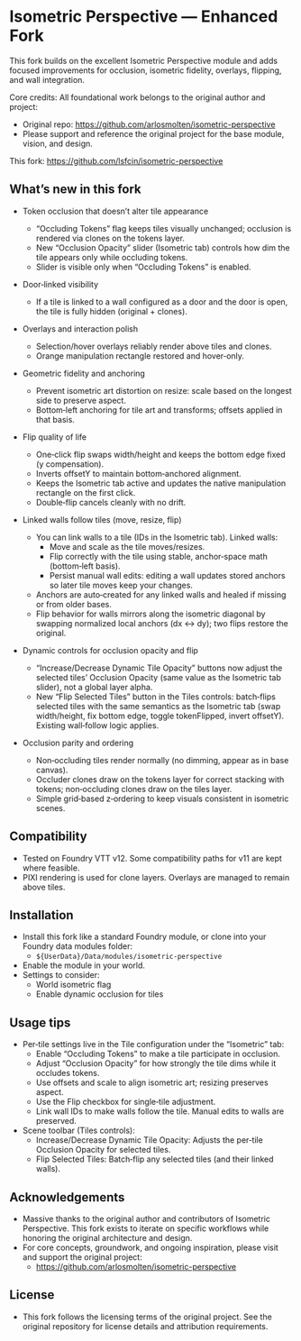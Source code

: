 # Isometric Perspective — Enhanced Fork

This fork builds on the excellent Isometric Perspective module and adds focused improvements for occlusion, isometric fidelity, overlays, flipping, and wall integration.

Core credits: All foundational work belongs to the original author and project:
- Original repo: https://github.com/arlosmolten/isometric-perspective
- Please support and reference the original project for the base module, vision, and design.

This fork: https://github.com/lsfcin/isometric-perspective

## What’s new in this fork

- Token occlusion that doesn’t alter tile appearance
  - “Occluding Tokens” flag keeps tiles visually unchanged; occlusion is rendered via clones on the tokens layer.
  - New “Occlusion Opacity” slider (Isometric tab) controls how dim the tile appears only while occluding tokens.
  - Slider is visible only when “Occluding Tokens” is enabled.

- Door‑linked visibility
  - If a tile is linked to a wall configured as a door and the door is open, the tile is fully hidden (original + clones).

- Overlays and interaction polish
  - Selection/hover overlays reliably render above tiles and clones.
  - Orange manipulation rectangle restored and hover‑only.

- Geometric fidelity and anchoring
  - Prevent isometric art distortion on resize: scale based on the longest side to preserve aspect.
  - Bottom‑left anchoring for tile art and transforms; offsets applied in that basis.

- Flip quality of life
  - One‑click flip swaps width/height and keeps the bottom edge fixed (y compensation).
  - Inverts offsetY to maintain bottom‑anchored alignment.
  - Keeps the Isometric tab active and updates the native manipulation rectangle on the first click.
  - Double‑flip cancels cleanly with no drift.

- Linked walls follow tiles (move, resize, flip)
  - You can link walls to a tile (IDs in the Isometric tab). Linked walls:
    - Move and scale as the tile moves/resizes.
    - Flip correctly with the tile using stable, anchor‑space math (bottom‑left basis).
    - Persist manual wall edits: editing a wall updates stored anchors so later tile moves keep your changes.
  - Anchors are auto‑created for any linked walls and healed if missing or from older bases.
  - Flip behavior for walls mirrors along the isometric diagonal by swapping normalized local anchors (dx ↔ dy); two flips restore the original.

- Dynamic controls for occlusion opacity and flip
  - “Increase/Decrease Dynamic Tile Opacity” buttons now adjust the selected tiles’ Occlusion Opacity (same value as the Isometric tab slider), not a global layer alpha.
  - New “Flip Selected Tiles” button in the Tiles controls: batch‑flips selected tiles with the same semantics as the Isometric tab (swap width/height, fix bottom edge, toggle tokenFlipped, invert offsetY). Existing wall‑follow logic applies.

- Occlusion parity and ordering
  - Non‑occluding tiles render normally (no dimming, appear as in base canvas).
  - Occluder clones draw on the tokens layer for correct stacking with tokens; non‑occluding clones draw on the tiles layer.
  - Simple grid‑based z‑ordering to keep visuals consistent in isometric scenes.

## Compatibility

- Tested on Foundry VTT v12. Some compatibility paths for v11 are kept where feasible.
- PIXI rendering is used for clone layers. Overlays are managed to remain above tiles.

## Installation

- Install this fork like a standard Foundry module, or clone into your Foundry data modules folder:
  - `${UserData}/Data/modules/isometric-perspective`
- Enable the module in your world.
- Settings to consider:
  - World isometric flag
  - Enable dynamic occlusion for tiles

## Usage tips

- Per‑tile settings live in the Tile configuration under the “Isometric” tab:
  - Enable “Occluding Tokens” to make a tile participate in occlusion.
  - Adjust “Occlusion Opacity” for how strongly the tile dims while it occludes tokens.
  - Use offsets and scale to align isometric art; resizing preserves aspect.
  - Use the Flip checkbox for single‑tile adjustment.
  - Link wall IDs to make walls follow the tile. Manual edits to walls are preserved.
- Scene toolbar (Tiles controls):
  - Increase/Decrease Dynamic Tile Opacity: Adjusts the per‑tile Occlusion Opacity for selected tiles.
  - Flip Selected Tiles: Batch‑flip any selected tiles (and their linked walls).

## Acknowledgements

- Massive thanks to the original author and contributors of Isometric Perspective. This fork exists to iterate on specific workflows while honoring the original architecture and design.
- For core concepts, groundwork, and ongoing inspiration, please visit and support the original project:
  - https://github.com/arlosmolten/isometric-perspective

## License

- This fork follows the licensing terms of the original project. See the original repository for license details and attribution requirements.
